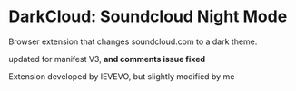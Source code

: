 # DarkCloud: Soundcloud Night Mode
Browser extension that changes soundcloud.com to a dark theme.

updated for manifest V3, **and comments issue fixed**

Extension developed by IEVEVO, but slightly modified by me
